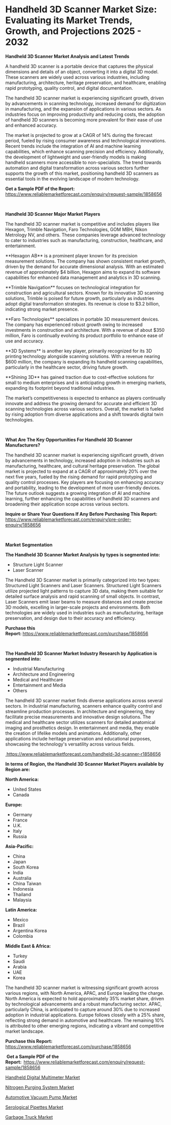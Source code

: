 <p><h1>Handheld 3D Scanner Market Size: Evaluating its Market Trends, Growth, and Projections 2025 - 2032</h1></p><p><strong>Handheld 3D Scanner Market Analysis and Latest Trends</strong></p>
<p><p>A handheld 3D scanner is a portable device that captures the physical dimensions and details of an object, converting it into a digital 3D model. These scanners are widely used across various industries, including manufacturing, architecture, heritage preservation, and healthcare, enabling rapid prototyping, quality control, and digital documentation.</p><p>The handheld 3D scanner market is experiencing significant growth, driven by advancements in scanning technology, increased demand for digitization in manufacturing, and the expansion of applications in various sectors. As industries focus on improving productivity and reducing costs, the adoption of handheld 3D scanners is becoming more prevalent for their ease of use and enhanced accuracy.</p><p>The market is projected to grow at a CAGR of 14% during the forecast period, fueled by rising consumer awareness and technological innovations. Recent trends include the integration of AI and machine learning capabilities, which enhance scanning precision and efficiency. Additionally, the development of lightweight and user-friendly models is making handheld scanners more accessible to non-specialists. The trend towards automation and digital transformation across various sectors further supports the growth of this market, positioning handheld 3D scanners as essential tools in the evolving landscape of modern technology.</p></p>
<p><strong>Get a Sample PDF of the Report:&nbsp;</strong> <a href="https://www.reliablemarketforecast.com/enquiry/request-sample/1858656?utm_campaign=1167&utm_medium=2&utm_source=Github&utm_content=ia&utm_term=10042025&utm_id=handheld-3d-scanner">https://www.reliablemarketforecast.com/enquiry/request-sample/1858656</a></p>
<p>&nbsp;</p>
<p><strong>Handheld 3D Scanner Major Market Players</strong></p>
<p><p>The handheld 3D scanner market is competitive and includes players like Hexagon, Trimble Navigation, Faro Technologies, GOM MBH, Nikon Metrology NV, and others. These companies leverage advanced technology to cater to industries such as manufacturing, construction, healthcare, and entertainment.</p><p>**Hexagon AB** is a prominent player known for its precision measurement solutions. The company has shown consistent market growth, driven by the demand for accurate dimensional analysis. With an estimated revenue of approximately $4 billion, Hexagon aims to expand its software capabilities for enhanced data management and analytics in 3D scanning.</p><p>**Trimble Navigation** focuses on technological integration for construction and agricultural sectors. Known for its innovative 3D scanning solutions, Trimble is poised for future growth, particularly as industries adopt digital transformation strategies. Its revenue is close to $3.2 billion, indicating strong market presence.</p><p>**Faro Technologies** specializes in portable 3D measurement devices. The company has experienced robust growth owing to increased investments in construction and architecture. With a revenue of about $350 million, Faro is continually evolving its product portfolio to enhance ease of use and accuracy.</p><p>**3D Systems** is another key player, primarily recognized for its 3D printing technology alongside scanning solutions. With a revenue nearing $600 million, the company is expanding its handheld scanning capabilities, particularly in the healthcare sector, driving future growth.</p><p>**Shining 3D** has gained traction due to cost-effective solutions for small to medium enterprises and is anticipating growth in emerging markets, expanding its footprint beyond traditional industries.</p><p>The market’s competitiveness is expected to enhance as players continually innovate and address the growing demand for accurate and efficient 3D scanning technologies across various sectors. Overall, the market is fueled by rising adoption from diverse applications and a shift towards digital twin technologies.</p></p>
<p>&nbsp;</p>
<p><strong>What Are The Key Opportunities For Handheld 3D Scanner Manufacturers?</strong></p>
<p><p>The handheld 3D scanner market is experiencing significant growth, driven by advancements in technology, increased adoption in industries such as manufacturing, healthcare, and cultural heritage preservation. The global market is projected to expand at a CAGR of approximately 20% over the next five years, fueled by the rising demand for rapid prototyping and quality control processes. Key players are focusing on enhancing accuracy and portability, leading to the development of more user-friendly devices. The future outlook suggests a growing integration of AI and machine learning, further enhancing the capabilities of handheld 3D scanners and broadening their application scope across various sectors.</p></p>
<p><strong>Inquire or Share Your Questions If Any Before Purchasing This Report:</strong> <a href="https://www.reliablemarketforecast.com/enquiry/pre-order-enquiry/1858656?utm_campaign=1167&utm_medium=2&utm_source=Github&utm_content=ia&utm_term=10042025&utm_id=handheld-3d-scanner">https://www.reliablemarketforecast.com/enquiry/pre-order-enquiry/1858656</a></p>
<p>&nbsp;</p>
<p><strong>Market Segmentation</strong></p>
<p><strong>The Handheld 3D Scanner Market Analysis by types is segmented into:</strong></p>
<p><ul><li>Structure Light Scanner</li><li>Laser Scanner</li></ul></p>
<p><p>The Handheld 3D Scanner market is primarily categorized into two types: Structured Light Scanners and Laser Scanners. Structured Light Scanners utilize projected light patterns to capture 3D data, making them suitable for detailed surface analysis and rapid scanning of small objects. In contrast, Laser Scanners emit laser beams to measure distances and create precise 3D models, excelling in larger-scale projects and environments. Both technologies are widely used in industries such as manufacturing, heritage preservation, and design due to their accuracy and efficiency.</p></p>
<p><strong>Purchase this Report:&nbsp;</strong><a href="https://www.reliablemarketforecast.com/purchase/1858656?utm_campaign=1167&utm_medium=2&utm_source=Github&utm_content=ia&utm_term=10042025&utm_id=handheld-3d-scanner">https://www.reliablemarketforecast.com/purchase/1858656</a></p>
<p>&nbsp;</p>
<p><strong>The Handheld 3D Scanner Market Industry Research by Application is segmented into:</strong></p>
<p><ul><li>Industrial Manufacturing</li><li>Architecture and Engineering</li><li>Medical and Healthcare</li><li>Entertainment and Media</li><li>Others</li></ul></p>
<p><p>The handheld 3D scanner market finds diverse applications across several sectors. In industrial manufacturing, scanners enhance quality control and streamline production processes. In architecture and engineering, they facilitate precise measurements and innovative design solutions. The medical and healthcare sector utilizes scanners for detailed anatomical imaging and prosthetics design. In entertainment and media, they enable the creation of lifelike models and animations. Additionally, other applications include heritage preservation and educational purposes, showcasing the technology's versatility across various fields.</p></p>
<p><a href="https://www.reliablemarketforecast.com/handheld-3d-scanner-r1858656?utm_campaign=1167&utm_medium=2&utm_source=Github&utm_content=ia&utm_term=10042025&utm_id=handheld-3d-scanner">&nbsp;https://www.reliablemarketforecast.com/handheld-3d-scanner-r1858656</a></p>
<p><strong>In terms of Region, the Handheld 3D Scanner Market Players available by Region are:</strong></p>
<p>
    <p> <strong> North America: </strong>
        <ul>
            <li>United States</li>
            <li>Canada</li>
        </ul>
        </p> 
    <p> <strong> Europe: </strong>
        <ul>
            <li>Germany</li>
            <li>France</li>
            <li>U.K.</li>
            <li>Italy</li>
            <li>Russia</li>
        </ul>
        </p> 
    <p> <strong> Asia-Pacific: </strong>
        <ul>
            <li>China</li>
            <li>Japan</li>
            <li>South Korea</li>
            <li>India</li>
            <li>Australia</li>
            <li>China Taiwan</li>
            <li>Indonesia</li>
            <li>Thailand</li>
            <li>Malaysia</li>
        </ul>
        </p> 
    <p> <strong> Latin America: </strong>
        <ul>
            <li>Mexico</li>
            <li>Brazil</li>
            <li>Argentina Korea</li>
            <li>Colombia</li>
        </ul>
        </p> 
    <p> <strong> Middle East & Africa: </strong>
        <ul>
            <li>Turkey</li>
            <li>Saudi</li>
            <li>Arabia</li>
            <li>UAE</li>
            <li>Korea</li>
        </ul>
    </p>
    </p>
<p><p>The handheld 3D scanner market is witnessing significant growth across various regions, with North America, APAC, and Europe leading the charge. North America is expected to hold approximately 35% market share, driven by technological advancements and a robust manufacturing sector. APAC, particularly China, is anticipated to capture around 30% due to increased adoption in industrial applications. Europe follows closely with a 25% share, reflecting strong demand in automotive and healthcare. The remaining 10% is attributed to other emerging regions, indicating a vibrant and competitive market landscape.</p></p>
<p><strong>Purchase this Report: </strong><a href="https://www.reliablemarketforecast.com/purchase/1858656?utm_campaign=1167&utm_medium=2&utm_source=Github&utm_content=ia&utm_term=10042025&utm_id=handheld-3d-scanner">https://www.reliablemarketforecast.com/purchase/1858656</a></p>
<p>&nbsp;<strong>Get a Sample PDF of the Report:&nbsp;&nbsp;</strong><a href="https://www.reliablemarketforecast.com/enquiry/request-sample/1858656?utm_campaign=1167&utm_medium=2&utm_source=Github&utm_content=ia&utm_term=10042025&utm_id=handheld-3d-scanner">https://www.reliablemarketforecast.com/enquiry/request-sample/1858656</a></p>
<p><strong></strong></p>
<p><p><a href="https://github.com/kuziaaring40/Market-Research-Report-List-1/blob/main/handheld-digital-multimeter-market.md?utm_campaign=1167&utm_medium=2&utm_source=Github&utm_content=ia&utm_term=10042025&utm_id=handheld-3d-scanner">Handheld Digital Multimeter Market</a></p><p><a href="https://github.com/kocssequen/Market-Research-Report-List-1/blob/main/nitrogen-purging-system-market.md?utm_campaign=1167&utm_medium=2&utm_source=Github&utm_content=ia&utm_term=10042025&utm_id=handheld-3d-scanner">Nitrogen Purging System Market</a></p><p><a href="https://github.com/alablisepah/Market-Research-Report-List-1/blob/main/automotive-vacuum-pump-market.md?utm_campaign=1167&utm_medium=2&utm_source=Github&utm_content=ia&utm_term=10042025&utm_id=handheld-3d-scanner">Automotive Vacuum Pump Market</a></p><p><a href="https://github.com/keeniielokl/Market-Research-Report-List-1/blob/main/serological-pipettes-market.md?utm_campaign=1167&utm_medium=2&utm_source=Github&utm_content=ia&utm_term=10042025&utm_id=handheld-3d-scanner">Serological Pipettes Market</a></p><p><a href="https://github.com/bauzolesco/Market-Research-Report-List-1/blob/main/garbage-truck-market.md?utm_campaign=1167&utm_medium=2&utm_source=Github&utm_content=ia&utm_term=10042025&utm_id=handheld-3d-scanner">Garbage Truck Market</a></p></p>